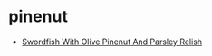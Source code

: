 # pinenut

 * [Swordfish With Olive Pinenut And Parsley Relish](../../index/s/swordfish-with-olive-pinenut-and-parsley-relish-361190.json)
